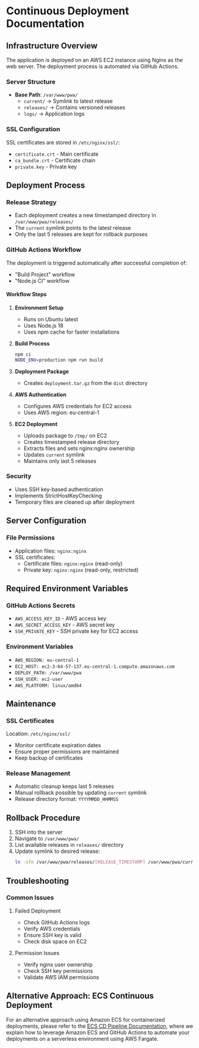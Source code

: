 # Continuous Deployment Documentation

## Infrastructure Overview
The application is deployed on an AWS EC2 instance using Nginx as the web server. The deployment process is automated via GitHub Actions.

### Server Structure
- **Base Path**: `/var/www/pwa/`
    - `current/` -> Symlink to latest release
    - `releases/` -> Contains versioned releases
    - `logs/` -> Application logs

### SSL Configuration
SSL certificates are stored in `/etc/nginx/ssl/`:
- `certificate.crt` - Main certificate
- `ca_bundle.crt` - Certificate chain
- `private.key` - Private key

## Deployment Process

### Release Strategy
- Each deployment creates a new timestamped directory in `/var/www/pwa/releases/`
- The `current` symlink points to the latest release
- Only the last 5 releases are kept for rollback purposes

### GitHub Actions Workflow
The deployment is triggered automatically after successful completion of:
- "Build Project" workflow
- "Node.js CI" workflow

#### Workflow Steps
1. **Environment Setup**
    - Runs on Ubuntu latest
    - Uses Node.js 18
    - Uses npm cache for faster installations

2. **Build Process**
   ```bash
   npm ci
   NODE_ENV=production npm run build
   ```

3. **Deployment Package**
    - Creates `deployment.tar.gz` from the `dist` directory

4. **AWS Authentication**
    - Configures AWS credentials for EC2 access
    - Uses AWS region: eu-central-1

5. **EC2 Deployment**
    - Uploads package to `/tmp/` on EC2
    - Creates timestamped release directory
    - Extracts files and sets nginx:nginx ownership
    - Updates `current` symlink
    - Maintains only last 5 releases

### Security
- Uses SSH key-based authentication
- Implements StrictHostKeyChecking
- Temporary files are cleaned up after deployment

## Server Configuration

### File Permissions
- Application files: `nginx:nginx`
- SSL certificates:
    - Certificate files: `nginx:nginx` (read-only)
    - Private key: `nginx:nginx` (read-only, restricted)

## Required Environment Variables

### GitHub Actions Secrets
- `AWS_ACCESS_KEY_ID` - AWS access key
- `AWS_SECRET_ACCESS_KEY` - AWS secret key
- `SSH_PRIVATE_KEY` - SSH private key for EC2 access

### Environment Variables
- `AWS_REGION: eu-central-1`
- `EC2_HOST: ec2-3-64-57-137.eu-central-1.compute.amazonaws.com`
- `DEPLOY_PATH: /var/www/pwa`
- `SSH_USER: ec2-user`
- `AWS_PLATFORM: linux/amd64`

## Maintenance

### SSL Certificates
Location: `/etc/nginx/ssl/`
- Monitor certificate expiration dates
- Ensure proper permissions are maintained
- Keep backup of certificates

### Release Management
- Automatic cleanup keeps last 5 releases
- Manual rollback possible by updating `current` symlink
- Release directory format: `YYYYMMDD_HHMMSS`

## Rollback Procedure
1. SSH into the server
2. Navigate to `/var/www/pwa/`
3. List available releases in `releases/` directory
4. Update symlink to desired release:
   ```bash
   ln -sfn /var/www/pwa/releases/[RELEASE_TIMESTAMP] /var/www/pwa/current
   ```

## Troubleshooting

### Common Issues
1. Failed Deployment
    - Check GitHub Actions logs
    - Verify AWS credentials
    - Ensure SSH key is valid
    - Check disk space on EC2

2. Permission Issues
    - Verify nginx user ownership
    - Check SSH key permissions
    - Validate AWS IAM permissions

## Alternative Approach: ECS Continuous Deployment

For an alternative approach using Amazon ECS for containerized deployments, please refer to the [ECS CD Pipeline Documentation](./.doc/ECS.md), where we explain how to leverage Amazon ECS and GitHub Actions to automate your deployments on a serverless environment using AWS Fargate.